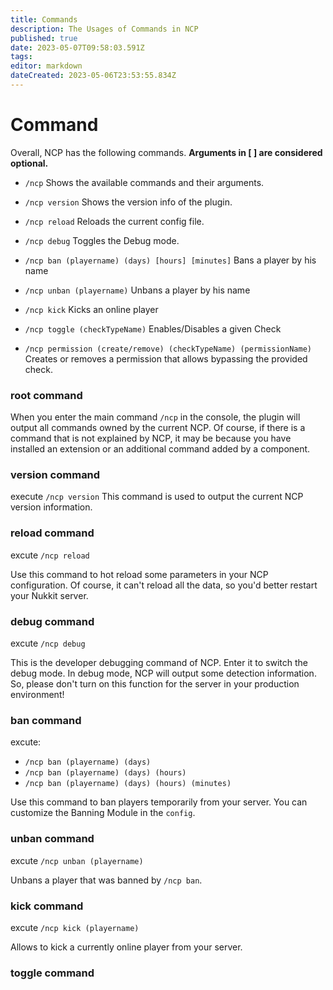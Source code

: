 ```yaml
---
title: Commands
description: The Usages of Commands in NCP
published: true
date: 2023-05-07T09:58:03.591Z
tags: 
editor: markdown
dateCreated: 2023-05-06T23:53:55.834Z
---
```


# Command
Overall, NCP has the following commands.
**Arguments in [ ] are considered optional.**
- `/ncp` Shows the available commands and their arguments.

- `/ncp version` Shows the version info of the plugin.

- `/ncp reload` Reloads the current config file.

- `/ncp debug` Toggles the Debug mode.

- `/ncp ban (playername) (days) [hours] [minutes]` Bans a player by his name

- `/ncp unban (playername)` Unbans a player by his name

- `/ncp kick` Kicks an online player

- `/ncp toggle (checkTypeName)` Enables/Disables a given Check

- `/ncp permission (create/remove) (checkTypeName) (permissionName)` Creates or removes a permission that allows bypassing the provided check.


### root command
When you enter the main command `/ncp` in the console, the plugin will output all commands owned by the current NCP. Of course, if there is a command that is not explained by NCP, it may be because you have installed an extension or an additional command added by a component.

### version command
execute `/ncp version`
This command is used to output the current NCP version information.

### reload command
excute `/ncp reload`

Use this command to hot reload some parameters in your NCP configuration. Of course, it can't reload all the data, so you'd better restart your Nukkit server.

### debug command
excute `/ncp debug`

This is the developer debugging command of NCP. Enter it to switch the debug mode. In debug mode, NCP will output some detection information. So, please don't turn on this function for the server in your production environment!

### ban command
excute:
- `/ncp ban (playername) (days)`
- `/ncp ban (playername) (days) (hours)`
- `/ncp ban (playername) (days) (hours) (minutes)`

Use this command to ban players temporarily from your server. You can customize the Banning Module in the ``config``.

### unban command
excute `/ncp unban (playername)`

Unbans a player that was banned by ``/ncp ban``.

### kick command
excute `/ncp kick (playername)`

Allows to kick a currently online player from your server.

### toggle command
